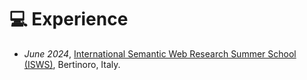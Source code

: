 
# 💻 Experience
- *June 2024*, [International Semantic Web Research Summer School (ISWS)](https://2024.semanticwebschool.org), Bertinoro, Italy.
